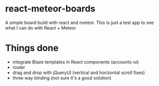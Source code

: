 # react-meteor-boards
A simple board build with react and meteor.
This is just a test app to see what I can do with React + Meteor

# Things done

- integrate Blaze templates in React components (accounts-ui)
- router
- drag and drop with jQueryUI (vertical and horizontal scroll fixes)
- three way binding (not sure it's a good solution)
